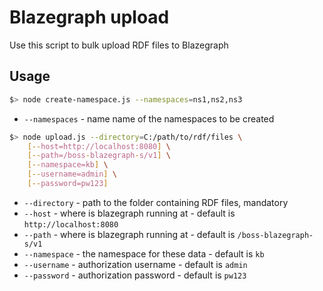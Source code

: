 # Blazegraph upload
Use this script to bulk upload RDF files to Blazegraph

## Usage
```bash
$> node create-namespace.js --namespaces=ns1,ns2,ns3
```
- `--namespaces` - name name of the namespaces to be created

```bash
$> node upload.js --directory=C:/path/to/rdf/files \
    [--host=http://localhost:8080] \
    [--path=/boss-blazegraph-s/v1] \
    [--namespace=kb] \
    [--username=admin] \
    [--password=pw123]
```
- `--directory` - path to the folder containing RDF files, mandatory
- `--host` - where is blazegraph running at - default is `http://localhost:8080`
- `--path` - where is blazegraph running at - default is `/boss-blazegraph-s/v1`
- `--namespace` - the namespace for these data - default is `kb`
- `--username` - authorization username - default is `admin`
- `--password` - authorization password - default is `pw123`
